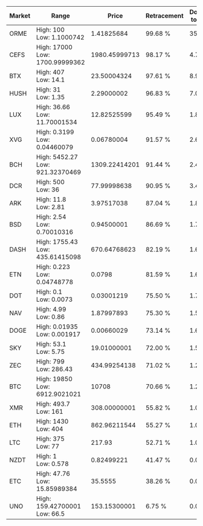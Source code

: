 | Market | Range | Price| Retracement | Doubles to 50% |
| --- | --- | --- | --- | --- |
| ORME | High: 100<br />Low: 1.1000742 | 1.41825684 | 99.68 % | 35.64 |
| CEFS | High: 17000<br />Low: 1700.99999362 | 1980.45999713 | 98.17 % | 4.72 |
| BTX | High: 407<br />Low: 14.1 | 23.50004324 | 97.61 % | 8.96 |
| HUSH | High: 31<br />Low: 1.35 | 2.29000002 | 96.83 % | 7.06 |
| LUX | High: 36.66<br />Low: 11.70001534 | 12.82525599 | 95.49 % | 1.89 |
| XVG | High: 0.3199<br />Low: 0.04460079 | 0.06780004 | 91.57 % | 2.69 |
| BCH | High: 5452.27<br />Low: 921.32370469 | 1309.22414201 | 91.44 % | 2.43 |
| DCR | High: 500<br />Low: 36 | 77.99998638 | 90.95 % | 3.44 |
| ARK | High: 11.8<br />Low: 2.81 | 3.97517038 | 87.04 % | 1.84 |
| BSD | High: 2.54<br />Low: 0.70010316 | 0.94500001 | 86.69 % | 1.71 |
| DASH | High: 1755.43<br />Low: 435.61415098 | 670.64768623 | 82.19 % | 1.63 |
| ETN | High: 0.223<br />Low: 0.04748778 | 0.0798 | 81.59 % | 1.69 |
| DOT | High: 0.1<br />Low: 0.0073 | 0.03001219 | 75.50 % | 1.79 |
| NAV | High: 4.99<br />Low: 0.86 | 1.87997893 | 75.30 % | 1.56 |
| DOGE | High: 0.01935<br />Low: 0.001917 | 0.00660029 | 73.14 % | 1.61 |
| SKY | High: 53.1<br />Low: 5.75 | 19.01000001 | 72.00 % | 1.55 |
| ZEC | High: 799<br />Low: 286.43 | 434.99254138 | 71.02 % | 1.25 |
| BTC | High: 19850<br />Low: 6912.9021021 | 10708 | 70.66 % | 1.25 |
| XMR | High: 493.7<br />Low: 161 | 308.00000001 | 55.82 % | 1.06 |
| ETH | High: 1430<br />Low: 404 | 862.96211544 | 55.27 % | 1.06 |
| LTC | High: 375<br />Low: 77 | 217.93 | 52.71 % | 1.04 |
| NZDT | High: 1<br />Low: 0.578 | 0.82499221 | 41.47 % | 0.00 |
| ETC | High: 47.76<br />Low: 15.85989384 | 35.5555 | 38.26 % | 0.00 |
| UNO | High: 159.42700001<br />Low: 66.5 | 153.15300001 | 6.75 % | 0.00 |

